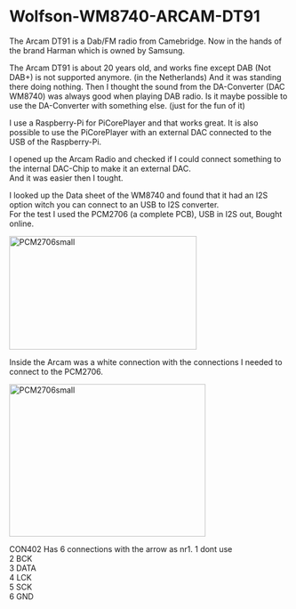 # Wolfson-WM8740-ARCAM-DT91

The Arcam DT91 is a Dab/FM radio from Camebridge.
Now in the hands of the brand Harman which is owned by Samsung.

The Arcam DT91 is about 20 years old, and works fine except DAB (Not DAB+) is not supported anymore. (in the Netherlands)
And it was standing there doing nothing.
Then I thought the sound from the DA-Converter (DAC WM8740) was always good when playing DAB radio.
Is it maybe possible to use the DA-Converter with something else. (just for the fun of it)

I use a Raspberry-Pi for PiCorePlayer and that works great.
It is also possible to use the PiCorePlayer with an external DAC connected to the USB of the Raspberry-Pi.

I opened up the Arcam Radio and checked if I could connect something to the internal DAC-Chip to make it an external DAC.  
And it was easier then I tought.


I looked up the Data sheet of the WM8740 and found that it had an I2S option witch you can connect to an USB to I2S converter.  
For the test I used the PCM2706 (a complete PCB), USB in I2S out, Bought online.  

<img width="337" height="204" alt="PCM2706small" src="https://github.com/user-attachments/assets/6a126723-f22f-49b6-acd4-2d51f1e12f6c" />  

Inside the Arcam was a white connection with the connections I needed to connect to the PCM2706.  

<img width="353" height="274" alt="PCM2706small" src="https://github.com/user-attachments/assets/11a59549-b229-4caa-82a3-e23b5c66f8bd" />

CON402 Has 6 connections with the arrow as nr1.
1 dont use  
2 BCK  
3 DATA  
4 LCK  
5 SCK  
6 GND  
